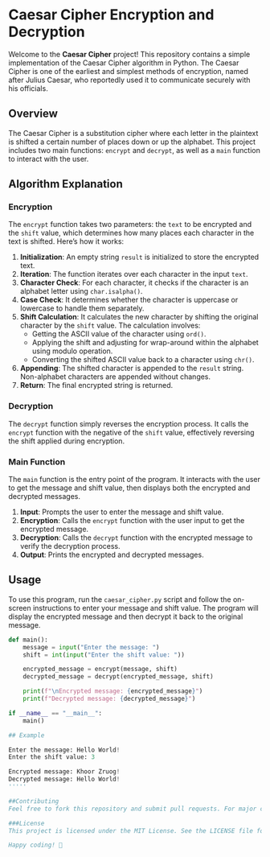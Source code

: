 # Caesar Cipher Encryption and Decryption

Welcome to the **Caesar Cipher** project! This repository contains a simple implementation of the Caesar Cipher algorithm in Python. The Caesar Cipher is one of the earliest and simplest methods of encryption, named after Julius Caesar, who reportedly used it to communicate securely with his officials.

## Overview

The Caesar Cipher is a substitution cipher where each letter in the plaintext is shifted a certain number of places down or up the alphabet. This project includes two main functions: `encrypt` and `decrypt`, as well as a `main` function to interact with the user.

## Algorithm Explanation

### Encryption

The `encrypt` function takes two parameters: the `text` to be encrypted and the `shift` value, which determines how many places each character in the text is shifted. Here’s how it works:

1. **Initialization**: An empty string `result` is initialized to store the encrypted text.
2. **Iteration**: The function iterates over each character in the input `text`.
3. **Character Check**: For each character, it checks if the character is an alphabet letter using `char.isalpha()`.
4. **Case Check**: It determines whether the character is uppercase or lowercase to handle them separately.
5. **Shift Calculation**: It calculates the new character by shifting the original character by the `shift` value. The calculation involves:
   - Getting the ASCII value of the character using `ord()`.
   - Applying the shift and adjusting for wrap-around within the alphabet using modulo operation.
   - Converting the shifted ASCII value back to a character using `chr()`.
6. **Appending**: The shifted character is appended to the `result` string. Non-alphabet characters are appended without changes.
7. **Return**: The final encrypted string is returned.

### Decryption

The `decrypt` function simply reverses the encryption process. It calls the `encrypt` function with the negative of the `shift` value, effectively reversing the shift applied during encryption.

### Main Function

The `main` function is the entry point of the program. It interacts with the user to get the message and shift value, then displays both the encrypted and decrypted messages.

1. **Input**: Prompts the user to enter the message and shift value.
2. **Encryption**: Calls the `encrypt` function with the user input to get the encrypted message.
3. **Decryption**: Calls the `decrypt` function with the encrypted message to verify the decryption process.
4. **Output**: Prints the encrypted and decrypted messages.

## Usage

To use this program, run the `caesar_cipher.py` script and follow the on-screen instructions to enter your message and shift value. The program will display the encrypted message and then decrypt it back to the original message.

```python
def main():
    message = input("Enter the message: ")
    shift = int(input("Enter the shift value: "))

    encrypted_message = encrypt(message, shift)
    decrypted_message = decrypt(encrypted_message, shift)

    print(f"\nEncrypted message: {encrypted_message}")
    print(f"Decrypted message: {decrypted_message}")

if __name__ == "__main__":
    main()

## Example

Enter the message: Hello World!
Enter the shift value: 3

Encrypted message: Khoor Zruog!
Decrypted message: Hello World!
'''''

##Contributing
Feel free to fork this repository and submit pull requests. For major changes, please open an issue first to discuss what you would like to change.

###License
This project is licensed under the MIT License. See the LICENSE file for details.

Happy coding! 🚀
